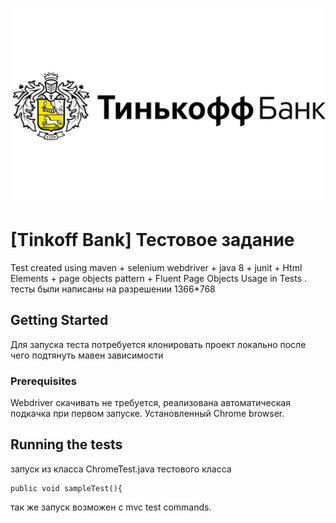![Tinkoff-Bank logo](https://github.com/Tkhorik/framework-for-testing/blob/master/tinkoff.png)<!-- .element height="50%" width="50%" -->
# [Tinkoff Bank] Тестовое задание

Test created using maven + selenium webdriver + java 8 + junit + Html Elements + page objects pattern + Fluent Page Objects Usage in Tests
. 
тесты были написаны на разрешении 1366*768

## Getting Started

Для запуска теста потребуется клонировать проект локально после чего подтянуть мавен зависимости


### Prerequisites

Webdriver скачивать не требуется, реализована автоматическая подкачка при первом запуске.
Установленный Chrome browser.
## Running the tests
запуск из класса ChromeTest.java тестового класса
```
public void sampleTest(){
```
так же запуск возможен с mvc test commands.
